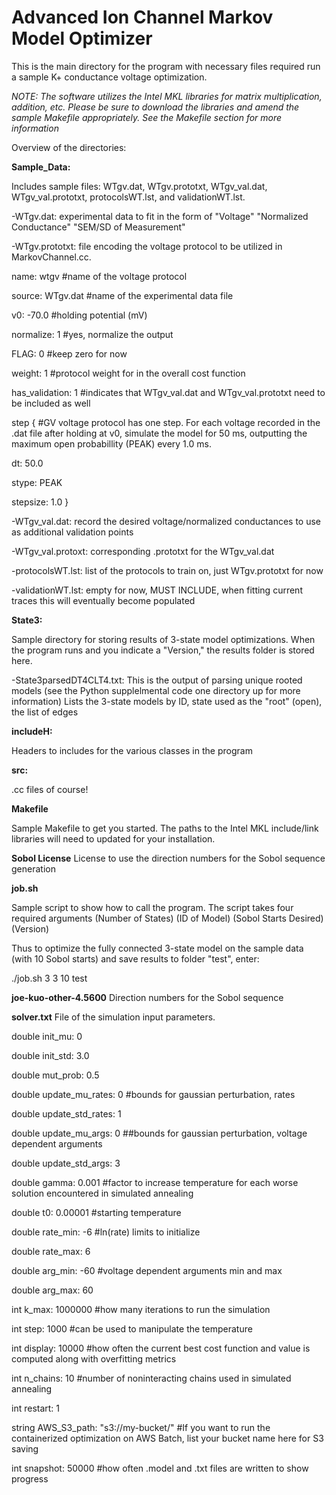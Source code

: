 # Advanced Ion Channel Markov Model Optimizer


This is the main directory for the program with necessary files required run a sample K+ conductance voltage optimization. 

*NOTE: The software utilizes the Intel MKL libraries for matrix multiplication, addition, etc. Please be sure to download the libraries and amend the sample Makefile appropriately. See the Makefile section for more information*

Overview of the directories:

**Sample_Data:** 

   Includes sample files: WTgv.dat, WTgv.prototxt, WTgv_val.dat, WTgv_val.prototxt, protocolsWT.lst, and validationWT.lst. 
  
  -WTgv.dat: experimental data to fit in the form of "Voltage" "Normalized Conductance" "SEM/SD of Measurement"
  
  -WTgv.prototxt:  file encoding the voltage protocol to be utilized in MarkovChannel.cc.  
          
   name: wtgv #name of the voltage protocol
          
   source: WTgv.dat #name of the experimental data file
          
   v0: -70.0 #holding potential (mV)
          
   normalize: 1 #yes, normalize the output
          
   FLAG: 0 #keep zero for now
         
   weight: 1 #protocol weight for in the overall cost function
          
   has_validation: 1 #indicates that WTgv_val.dat and WTgv_val.prototxt need to be included as well

   step { #GV voltage protocol has one step. For each voltage recorded in the .dat file after holding at v0, simulate the model                   for 50 ms, outputting the maximum open probabillity (PEAK)  every 1.0 ms.
      
   dt: 50.0 
      
   stype: PEAK
      
   stepsize: 1.0
   }
   
   -WTgv_val.dat: record the desired voltage/normalized conductances to use as additional validation points
   
   -WTgv_val.protoxt: corresponding .prototxt for the WTgv_val.dat
   
   -protocolsWT.lst: list of the protocols to train on, just WTgv.prototxt for now
  
   -validationWT.lst: empty for now, MUST INCLUDE, when fitting current traces this will eventually become populated

**State3:**

 Sample directory for storing results of 3-state model optimizations. When the program runs and you indicate a "Version," the results folder is stored here.
 
  -State3parsedDT4CLT4.txt: This is the output of parsing unique rooted models (see the Python supplelmental code one directory up for more information)
  Lists the 3-state models by ID, state used as the "root" (open), the list of edges
  
 **includeH:**
 
  Headers to includes for the various classes in the program
  
  **src:**
  
  .cc files of course!
  
  **Makefile**
  
  Sample Makefile to get you started. The paths to the Intel MKL include/link libraries will need to updated for your installation.
  
  **Sobol License**
  License to use the direction numbers for the Sobol sequence generation
  
  **job.sh**
  
  Sample script to show how to call the program. The script takes four required arguments (Number of States) (ID of Model) (Sobol Starts Desired) (Version)
  
  Thus to optimize the fully connected 3-state model on the sample data (with 10 Sobol starts) and save results to folder "test", enter: 
  
  ./job.sh 3 3 10  test
  
  **joe-kuo-other-4.5600**
  Direction numbers for the Sobol sequence
  
  **solver.txt**
  File of the simulation input parameters. 

double init_mu: 0

double init_std: 3.0

double mut_prob: 0.5

double update_mu_rates: 0 #bounds for gaussian perturbation, rates

double update_std_rates: 1

double update_mu_args: 0 ##bounds for gaussian perturbation, voltage dependent arguments

double update_std_args: 3

double gamma: 0.001 #factor to increase temperature for each worse solution encountered in simulated annealing

double t0: 0.00001 #starting temperature

double rate_min: -6 #ln(rate) limits to initialize

double rate_max: 6

double arg_min: -60 #voltage dependent arguments min and max

double arg_max: 60

int k_max: 1000000 #how many iterations to run the simulation

int step: 1000 #can be used to manipulate the temperature

int display: 10000 #how often the current best cost function and value is computed along with overfitting metrics

int n_chains: 10 #number of noninteracting chains used in simulated annealing

int restart: 1

string AWS_S3_path: "s3://my-bucket/" #If you want to run the containerized optimization on AWS Batch, list your bucket name here for S3 saving

int snapshot: 50000 #how often .model and .txt files are written to show progress

  
